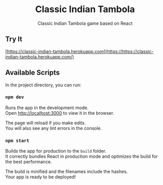 <h1 align="center">
    Classic Indian Tambola
</h1>

<p align="center">
    Classic Indian Tambola game based on React
</p>

## Try It
[https://classic-indian-tambola.herokuapp.com](https://https://classic-indian-tambola.herokuapp.com/)

## Available Scripts

In the project directory, you can run:

### `npm dev`

Runs the app in the development mode.<br>
Open [http://localhost:3000](http://localhost:3000) to view it in the browser.

The page will reload if you make edits.<br>
You will also see any lint errors in the console.

### `npm start`

Builds the app for production to the `build` folder.<br>
It correctly bundles React in production mode and optimizes the build for the best performance.

The build is minified and the filenames include the hashes.<br>
Your app is ready to be deployed!
